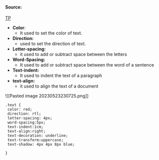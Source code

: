 #### Source:
[TP](https://www.tutorialspoint.com/css/css_text.htm)


* **Color**:
	* It used to set the color of text.
* **Direction:**
	* used to set the direction of text.
* **Letter-spacing:**
	* it used to add or subtract space between the letters
* **Word-Spacing:**
	* It used to add or subtract space between the word of a sentence
* **Text-indent:**
	* It used to indent the text of a paragraph
* **text-align:**
	* it used to align the text of a document

![[Pasted image 20230523230725.png]]

```
.text {
 color: red;
 direction: rtl;
 letter-spacing: 4px;
 word-spacing:5px;
 text-indent:1cm;
 text-align:right;
 text-decoration: underline;
 text-transform:uppercase;
 text-shadow: 4px 4px 8px blue;

}
```